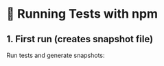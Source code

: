 # 🚀 Running Tests with npm

## 1. First run (creates snapshot file)

Run tests and generate snapshots:
